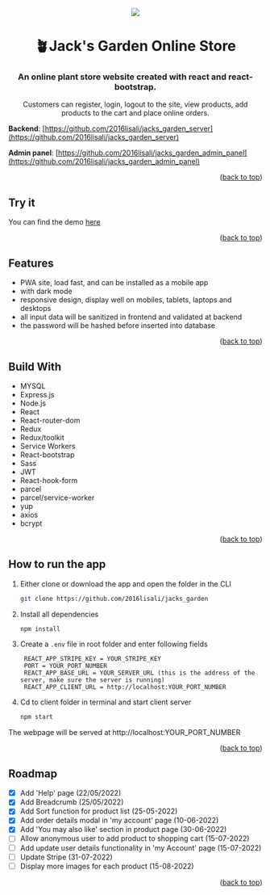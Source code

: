 <p align="center">
  <a href="https://jacksgarden.netlify.app/"><img src="https://github.com/2016lisali/lisas_portfolio/blob/main/public/assets/jacks_garden_responsive.jpg"/></a>
</p>

<h1 align="center">
  🪴Jack's Garden Online Store
</h1>

<h3 align="center">
  An online plant store website created with react and react-bootstrap.
</h3>

<p align="center">
  Customers can register, login, logout to the site, view products, add products to the cart and place online orders.
</p>

**Backend**: [https://github.com/2016lisali/jacks_garden_server](https://github.com/2016lisali/jacks_garden_server)

**Admin panel**: [https://github.com/2016lisali/jacks_garden_admin_panel](https://github.com/2016lisali/jacks_garden_admin_panel)

<p align="right">(<a href="#top">back to top</a>)</p>

## Try it

You can find the demo [here](https://jacksgarden.netlify.app/)

<p align="right">(<a href="#top">back to top</a>)</p>

## Features

-   PWA site, load fast, and can be installed as a mobile app
-   with dark mode
-   responsive design, display well on mobiles, tablets, laptops and desktops
-   all input data will be sanitized in frontend and validated at backend
-   the password will be hashed before inserted into database

<p align="right">(<a href="#top">back to top</a>)</p>

## Build With

-   MYSQL
-   Express.js
-   Node.js
-   React
-   React-router-dom
-   Redux
-   Redux/toolkit
-   Service Workers
-   React-bootstrap
-   Sass
-   JWT
-   React-hook-form
-   parcel
-   parcel/service-worker
-   yup
-   axios
-   bcrypt

<p align="right">(<a href="#top">back to top</a>)</p>

## How to run the app

1. Either clone or download the app and open the folder in the CLI

    ```sh
    git clone https://github.com/2016lisali/jacks_garden
    ```

2. Install all dependencies
    ```sh
    npm install
    ```
3. Create a `.env` file in root folder and enter following fields
    ```env
     REACT_APP_STRIPE_KEY = YOUR_STRIPE_KEY
     PORT = YOUR_PORT_NUMBER
     REACT_APP_BASE_URL = YOUR_SERVER_URL (this is the address of the server, make sure the server is running)
     REACT_APP_CLIENT_URL = http://localhost:YOUR_PORT_NUMBER
    ```
4. Cd to client folder in terminal and start client server
    ```sh
    npm start
    ```

The webpage will be served at http://localhost:YOUR_PORT_NUMBER

<p align="right">(<a href="#top">back to top</a>)</p>

## Roadmap

-   [x] Add 'Help' page (22/05/2022)
-   [x] Add Breadcrumb (25/05/2022)
-   [x] Add Sort function for product list (25-05-2022)
-   [x] Add order details modal in 'my account' page (10-06-2022)
-   [x] Add 'You may also like' section in product page (30-06-2022)
-   [ ] Allow anonymous user to add product to shopping cart (15-07-2022)
-   [ ] Add update user details functionality in 'my Account' page (15-07-2022)
-   [ ] Update Stripe (31-07-2022)
-   [ ] Display more images for each product (15-08-2022)

<p align="right">(<a href="#top">back to top</a>)</p>
